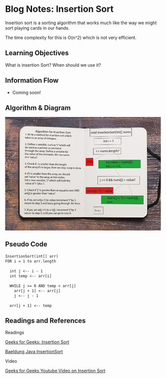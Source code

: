 # Blog Notes: Insertion Sort

Insertion sort is a sorting algorithm that works much like the way we might sort playing cards in our hands.

The time complexity for this is O(n^2) which is not very efficient.

## Learning Objectives

What is insertion Sort? When should we use it?

## Information Flow

- Coming soon!

## Algorithm & Diagram

![Borrowed from Geeks for Geeks](/assets/insertionSort.png)

## Pseudo Code

    InsertionSort(int[] arr)
    FOR i = 1 to arr.length

      int j <-- i - 1
      int temp <-- arr[i]

      WHILE j >= 0 AND temp < arr[j]
        arr[j + 1] <-- arr[j]
        j <-- j - 1

      arr[j + 1] <-- temp

## Readings and References

Readings

[Geeks for Geeks: Insertion Sort](https://www.geeksforgeeks.org/insertion-sort/)

[Baeldung Java InsertionSort](https://www.baeldung.com/java-insertion-sort)

Video

[Geeks for Geeks Youtube Video on Insertion Sort](https://www.youtube.com/watch?v=OGzPmgsI-pQ)
